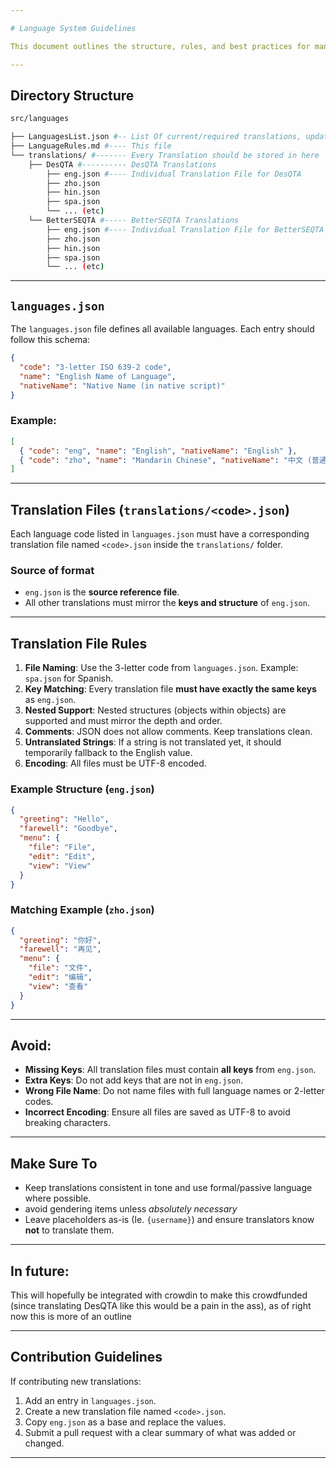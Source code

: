 ```yaml
---

# Language System Guidelines

This document outlines the structure, rules, and best practices for managing and maintaining the multilingual translation system for this project.

---
```


## Directory Structure

```bash
src/languages

├── LanguagesList.json #-- List Of current/required translations, update as languages are added
├── LanguageRules.md #---- This file
└── translations/ #------- Every Translation should be stored in here
    ├── DesQTA #---------- DesQTA Translations
        ├── eng.json #---- Individual Translation File for DesQTA
        ├── zho.json
        ├── hin.json
        ├── spa.json
        └── ... (etc)
    └── BetterSEQTA #----- BetterSEQTA Translations
        ├── eng.json #---- Individual Translation File for BetterSEQTA
        ├── zho.json
        ├── hin.json
        ├── spa.json
        └── ... (etc)
```

---

## `languages.json`

The `languages.json` file defines all available languages. Each entry should follow this schema:

```json
{
  "code": "3-letter ISO 639-2 code",
  "name": "English Name of Language",
  "nativeName": "Native Name (in native script)"
}
```

### Example:

```json
[
  { "code": "eng", "name": "English", "nativeName": "English" },
  { "code": "zho", "name": "Mandarin Chinese", "nativeName": "中文 (普通话)" },
]
```

---

## Translation Files (`translations/<code>.json`)

Each language code listed in `languages.json` must have a corresponding translation file named `<code>.json` inside the `translations/` folder.

### Source of format

* `eng.json` is the **source reference file**.
* All other translations must mirror the **keys and structure** of `eng.json`.

---

## Translation File Rules

1. **File Naming**: Use the 3-letter code from `languages.json`. Example: `spa.json` for Spanish.
2. **Key Matching**: Every translation file **must have exactly the same keys** as `eng.json`.
3. **Nested Support**: Nested structures (objects within objects) are supported and must mirror the depth and order.
4. **Comments**: JSON does not allow comments. Keep translations clean.
5. **Untranslated Strings**: If a string is not translated yet, it should temporarily fallback to the English value.
6. **Encoding**: All files must be UTF-8 encoded.

### Example Structure (`eng.json`)

```json
{
  "greeting": "Hello",
  "farewell": "Goodbye",
  "menu": {
    "file": "File",
    "edit": "Edit",
    "view": "View"
  }
}
```

### Matching Example (`zho.json`)

```json
{
  "greeting": "你好",
  "farewell": "再见",
  "menu": {
    "file": "文件",
    "edit": "编辑",
    "view": "查看"
  }
}
```

---

## Avoid:

* **Missing Keys**: All translation files must contain **all keys** from `eng.json`.
* **Extra Keys**: Do not add keys that are not in `eng.json`.
* **Wrong File Name**: Do not name files with full language names or 2-letter codes.
* **Incorrect Encoding**: Ensure all files are saved as UTF-8 to avoid breaking characters.

---

## Make Sure To

* Keep translations consistent in tone and use formal/passive language where possible.
* avoid gendering items unless *absolutely necessary*
* Leave placeholders as-is (Ie. `{username}`) and ensure translators know **not** to translate them.

---

## In future:

This will hopefully be integrated with crowdin to make this crowdfunded (since translating DesQTA like this would be a pain in the ass), as of right now this is more of an outline

---

## Contribution Guidelines

If contributing new translations:

1. Add an entry in `languages.json`.
2. Create a new translation file named `<code>.json`.
3. Copy `eng.json` as a base and replace the values.
4. Submit a pull request with a clear summary of what was added or changed.

---

